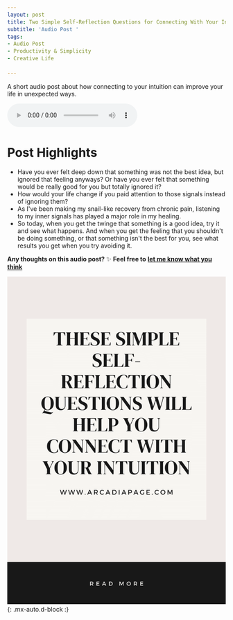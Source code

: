 ```yaml
---
layout: post
title: Two Simple Self-Reflection Questions for Connecting With Your Intuition
subtitle: 'Audio Post '
tags:
- Audio Post
- Productivity & Simplicity
- Creative Life

---
```

A short audio post about how connecting to your intuition can improve your life in unexpected ways.

<audio controls>
<source src="/uploads/two-self-reflection-questions-for-connecting-with-intuition.mp3">
Your browser does not support the audio element.
</audio>

# Post Highlights

* Have you ever felt deep down that something was not the best idea, but ignored that feeling anyways? Or have you ever felt that something would be really good for you but totally ignored it?
* How would your life change if you paid attention to those signals instead of ignoring them?
* As I've been making my snail-like recovery from chronic pain, listening to my inner signals has played a major role in my healing.
* So today, when you get the twinge that something is a good idea, try it and see what happens. And when you get the feeling that you shouldn't be doing something, or that something isn't the best for you, see what results you get when you try avoiding it.

**Any thoughts on this audio post?** ✨ **Feel free to** [**let me know what you think**](https://arcadiapage.com/aboutme/)

![self-reflection, self-discovery, highly sensitive person](/uploads/pastel-pink-minimalist-quote-pinterest-pin.png "Simple Questions that Will Help You Connect With Your Intuition "){: .mx-auto.d-block :}